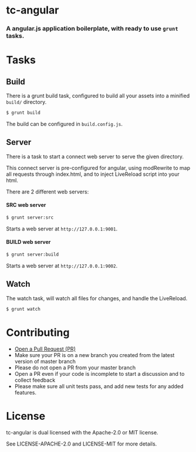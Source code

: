 tc-angular
==========

### A angular.js application boilerplate, with ready to use `grunt` tasks.

Tasks
=====

Build
-----

There is a grunt build task, configured to build all your assets into a minified
`build/` directory.

```sh
$ grunt build
```

The build can be configured in `build.config.js`.


Server
------

There is a task to start a connect web server to serve the given directory.

This connect server is pre-configured for angular, using modRewrite to map all
requests through index.html, and to inject LiveReload script into your html.

There are 2 different web servers:

#### SRC web server

```sh
$ grunt server:src
```

Starts a web server at `http://127.0.0.1:9001`.

#### BUILD web server

```sh
$ grunt server:build
```

Starts a web server at `http://127.0.0.1:9002`.

Watch
-----

The watch task, will watch all files for changes, and handle the LiveReload.

```sh
$ grunt watch
```


Contributing
============

- [Open a Pull Request (PR)](https://github.com/ThreeceeStudios/tc-angular/pull/new/master)
- Make sure your PR is on a new branch you created from the latest version of master branch
- Please do not open a PR from your master branch
- Open a PR even if your code is incomplete to start a discussion and to collect feedback
- Please make sure all unit tests pass, and add new tests for any added features.


License
=======

tc-angular is dual licensed with the Apache-2.0 or MIT license.

See LICENSE-APACHE-2.0 and LICENSE-MIT for more details.